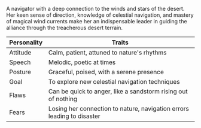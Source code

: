 A navigator with a deep connection to the winds and stars of the desert. Her keen sense of direction, knowledge of celestial navigation, and mastery of magical wind currents make her an indispensable leader in guiding the alliance through the treacherous desert terrain.

| Personality | Traits                                                                 |
| ----------- | ---------------------------------------------------------------------- |
| Attitude    | Calm, patient, attuned to nature's rhythms                             |
| Speech      | Melodic, poetic at times                                               |
| Posture     | Graceful, poised, with a serene presence                               |
| Goal        | To explore new celestial navigation techniques                         |
| Flaws       | Can be quick to anger, like a sandstorm rising out of nothing          |
| Fears       | Losing her connection to nature, navigation errors leading to disaster |